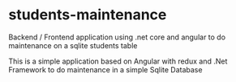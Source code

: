 # students-maintenance
Backend / Frontend application using .net core and angular to do maintenance on a sqlite students table

This is a simple application based on Angular with redux and .Net Framework to do maintenance in a simple Sqlite Database

